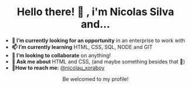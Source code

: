 <h1 align="center"><strong>Hello there! 👋 </strong>, i'm Nicolas Silva and... </h1>

<ul>
 <li> <strong class="text">🌱 I’m currently looking for an opportunity</strong> in an enterprise to work with</li>
 <li> <strong class="text">📫 I’m currently learning</strong> HTML, CSS, SQL, NODE and GIT</li>
 <li> <strong class="text">🔭 I’m looking to collaborate</strong> on anything!</li>  
 <li> <strong class="text">💬 Ask me about </strong>HTML and CSS, (and maybe something besides that 🤭)</li>
 <li> <strong class="text">👯How to reach me:</strong> <a target=__blank href="https://twitter.com/Nicolau_xoraboy">@nicolau_xoraboy</a></li>
</ul>

<p align="center">Be welcomed to my profile! </p>

